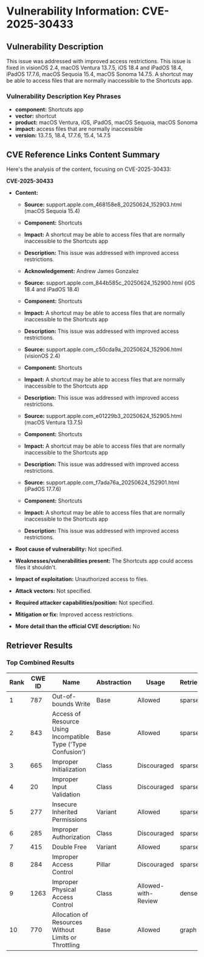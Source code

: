 # Vulnerability Information: CVE-2025-30433

## Vulnerability Description
This issue was addressed with improved access restrictions. This issue is fixed in visionOS 2.4, macOS Ventura 13.7.5, iOS 18.4 and iPadOS 18.4, iPadOS 17.7.6, macOS Sequoia 15.4, macOS Sonoma 14.7.5. A shortcut may be able to access files that are normally inaccessible to the Shortcuts app.

### Vulnerability Description Key Phrases
- **component:** Shortcuts app
- **vector:** shortcut
- **product:** macOS Ventura, iOS, iPadOS, macOS Sequoia, macOS Sonoma
- **impact:** access files that are normally inaccessible
- **version:** 13.7.5, 18.4, 17.7.6, 15.4, 14.7.5

## CVE Reference Links Content Summary
Here's the analysis of the content, focusing on CVE-2025-30433:

**CVE-2025-30433**

*   **Content:**
    *   **Source:** support.apple.com\_468158e8\_20250624\_152903.html (macOS Sequoia 15.4)
    *   **Component:** Shortcuts
    *   **Impact:** A shortcut may be able to access files that are normally inaccessible to the Shortcuts app
    *   **Description:** This issue was addressed with improved access restrictions.
    *   **Acknowledgement:** Andrew James Gonzalez

    *   **Source:** support.apple.com\_844b585c\_20250624\_152900.html (iOS 18.4 and iPadOS 18.4)
    *   **Component:** Shortcuts
    *   **Impact:** A shortcut may be able to access files that are normally inaccessible to the Shortcuts app
    *   **Description:** This issue was addressed with improved access restrictions.
    *   **Source:** support.apple.com\_c50cda9a\_20250624\_152906.html (visionOS 2.4)
    *   **Component:** Shortcuts
    *   **Impact:** A shortcut may be able to access files that are normally inaccessible to the Shortcuts app
    *   **Description:** This issue was addressed with improved access restrictions.

    *   **Source:** support.apple.com\_e01229b3\_20250624\_152905.html (macOS Ventura 13.7.5)
    *   **Component:** Shortcuts
    *   **Impact:** A shortcut may be able to access files that are normally inaccessible to the Shortcuts app
    *   **Description:** This issue was addressed with improved access restrictions.
    *   **Source:** support.apple.com\_f7ada76a\_20250624\_152901.html (iPadOS 17.7.6)
    *   **Component:** Shortcuts
    *   **Impact:** A shortcut may be able to access files that are normally inaccessible to the Shortcuts app
    *   **Description:** This issue was addressed with improved access restrictions.

*   **Root cause of vulnerability:** Not specified.
*   **Weaknesses/vulnerabilities present:** The Shortcuts app could access files it shouldn't.
*   **Impact of exploitation:** Unauthorized access to files.
*   **Attack vectors:** Not specified.
*   **Required attacker capabilities/position:** Not specified.
*   **Mitigation or fix:** Improved access restrictions.
*   **More detail than the official CVE description:** No

## Retriever Results

### Top Combined Results

| Rank | CWE ID | Name | Abstraction | Usage  | Retrievers | Individual Scores |
|------|--------|------|-------------|-------|------------|-------------------|
| 1 | 787 | Out-of-bounds Write | Base | Allowed | sparse | 0.127 |
| 2 | 843 | Access of Resource Using Incompatible Type ('Type Confusion') | Base | Allowed | sparse | 0.121 |
| 3 | 665 | Improper Initialization | Class | Discouraged | sparse | 0.116 |
| 4 | 20 | Improper Input Validation | Class | Discouraged | sparse | 0.112 |
| 5 | 277 | Insecure Inherited Permissions | Variant | Allowed | sparse | 0.110 |
| 6 | 285 | Improper Authorization | Class | Discouraged | sparse | 0.110 |
| 7 | 415 | Double Free | Variant | Allowed | sparse | 0.107 |
| 8 | 284 | Improper Access Control | Pillar | Discouraged | sparse | 0.103 |
| 9 | 1263 | Improper Physical Access Control | Class | Allowed-with-Review | dense | 0.423 |
| 10 | 770 | Allocation of Resources Without Limits or Throttling | Base | Allowed | graph | 0.003 |

